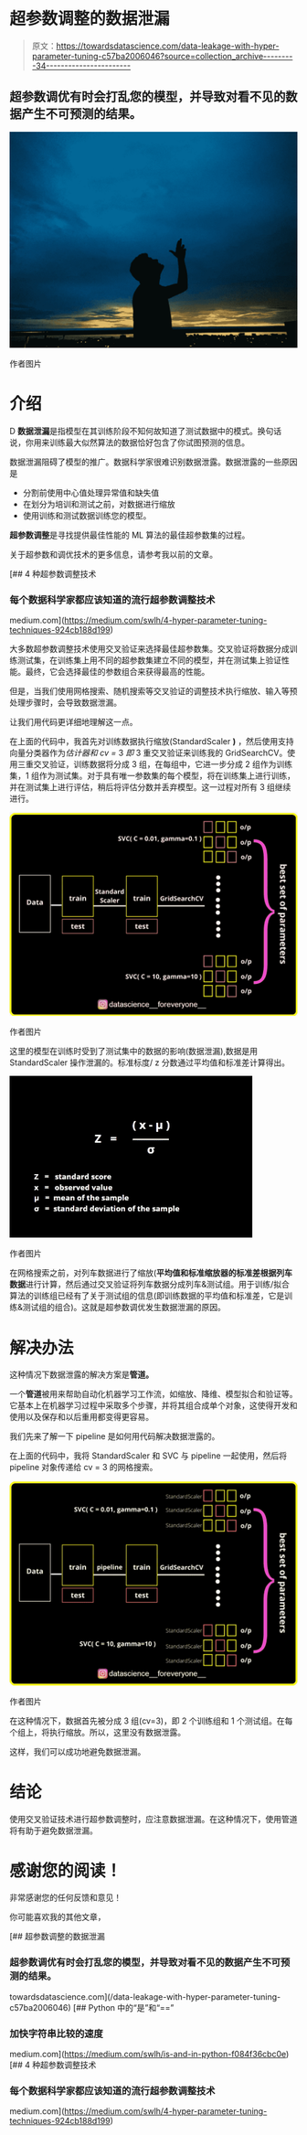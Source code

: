 # 超参数调整的数据泄漏

> 原文：<https://towardsdatascience.com/data-leakage-with-hyper-parameter-tuning-c57ba2006046?source=collection_archive---------34----------------------->

## 超参数调优有时会打乱您的模型，并导致对看不见的数据产生不可预测的结果。

![](img/7c421f46d5a8b26411cb2d73f60966d5.png)

作者图片

# 介绍

D **数据泄漏**是指模型在其训练阶段不知何故知道了测试数据中的模式。换句话说，你用来训练最大似然算法的数据恰好包含了你试图预测的信息。

数据泄漏阻碍了模型的推广。数据科学家很难识别数据泄露。数据泄露的一些原因是

*   分割前使用中心值处理异常值和缺失值
*   在划分为培训和测试之前，对数据进行缩放
*   使用训练和测试数据训练您的模型。

**超参数调整**是寻找提供最佳性能的 ML 算法的最佳超参数集的过程。

关于超参数和调优技术的更多信息，请参考我以前的文章。

[](https://medium.com/swlh/4-hyper-parameter-tuning-techniques-924cb188d199) [## 4 种超参数调整技术

### 每个数据科学家都应该知道的流行超参数调整技术

medium.com](https://medium.com/swlh/4-hyper-parameter-tuning-techniques-924cb188d199) 

大多数超参数调整技术使用交叉验证来选择最佳超参数集。交叉验证将数据分成训练测试集，在训练集上用不同的超参数集建立不同的模型，并在测试集上验证性能。最终，它会选择最佳的参数组合来获得最高的性能。

但是，当我们使用网格搜索、随机搜索等交叉验证的调整技术执行缩放、输入等预处理步骤时，会导致数据泄漏。

让我们用代码更详细地理解这一点。

在上面的代码中，我首先对训练数据执行缩放(StandardScaler **)** ，然后使用支持向量分类器作为*估计器和 cv =* 3 *即* 3 重交叉验证来训练我的 GridSearchCV。使用三重交叉验证，训练数据将分成 3 组，在每组中，它进一步分成 2 组作为训练集，1 组作为测试集。对于具有唯一参数集的每个模型，将在训练集上进行训练，并在测试集上进行评估，稍后将评估分数并丢弃模型。这一过程对所有 3 组继续进行。

![](img/5364b4d119e14cd0dcd75a3239ca5fbe.png)

作者图片

这里的模型在训练时受到了测试集中的数据的影响(数据泄漏),数据是用 StandardScaler 操作泄漏的。标准标度/ z 分数通过平均值和标准差计算得出。

![](img/ed6afd73e9f586f91d3cd253387aedbd.png)

作者图片

在网格搜索之前，对列车数据进行了缩放(**平均值和标准缩放器的标准差根据列车数据**进行计算，然后通过交叉验证将列车数据分成列车&测试组。用于训练/拟合算法的训练组已经有了关于测试组的信息(即训练数据的平均值和标准差，它是训练&测试组的组合)。这就是超参数调优发生数据泄漏的原因。

# 解决办法

这种情况下数据泄露的解决方案是**管道。**

一个**管道**被用来帮助自动化机器学习工作流，如缩放、降维、模型拟合和验证等。它基本上在机器学习过程中采取多个步骤，并将其组合成单个对象，这使得开发和使用以及保存和以后重用都变得更容易。

我们先来了解一下 pipeline 是如何用代码解决数据泄露的。

在上面的代码中，我将 StandardScaler 和 SVC 与 pipeline 一起使用，然后将 pipeline 对象传递给 cv = 3 的网格搜索。

![](img/9f387978baa467adb1035815175b4aba.png)

作者图片

在这种情况下，数据首先被分成 3 组(cv=3)，即 2 个训练组和 1 个测试组。在每个组上，将执行缩放。所以，这里没有数据泄露。

这样，我们可以成功地避免数据泄漏。

# 结论

使用交叉验证技术进行超参数调整时，应注意数据泄漏。在这种情况下，使用管道将有助于避免数据泄漏。

# 感谢您的阅读！

非常感谢您的任何反馈和意见！

你可能喜欢我的其他文章，

[](/data-leakage-with-hyper-parameter-tuning-c57ba2006046) [## 超参数调整的数据泄漏

### 超参数调优有时会打乱您的模型，并导致对看不见的数据产生不可预测的结果。

towardsdatascience.com](/data-leakage-with-hyper-parameter-tuning-c57ba2006046) [](https://medium.com/swlh/is-and-in-python-f084f36cbc0e) [## Python 中的“是”和“==”

### 加快字符串比较的速度

medium.com](https://medium.com/swlh/is-and-in-python-f084f36cbc0e) [](https://medium.com/swlh/4-hyper-parameter-tuning-techniques-924cb188d199) [## 4 种超参数调整技术

### 每个数据科学家都应该知道的流行超参数调整技术

medium.com](https://medium.com/swlh/4-hyper-parameter-tuning-techniques-924cb188d199)